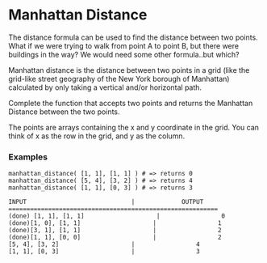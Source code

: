 # Manhattan Distance

The distance formula can be used to find the distance between two points. What if we were trying to walk from point A to point B, but there were buildings in the way? We would need some other formula..but which?

Manhattan distance is the distance between two points in a grid (like the grid-like street geography of the New York borough of Manhattan) calculated by only taking a vertical and/or horizontal path.

Complete the function that accepts two points and returns the Manhattan Distance between the two points.

The points are arrays containing the x and y coordinate in the grid. You can think of x as the row in the grid, and y as the column.

### Examples
```
manhattan_distance( [1, 1], [1, 1] ) # => returns 0
manhattan_distance( [5, 4], [3, 2] ) # => returns 4
manhattan_distance( [1, 1], [0, 3] ) # => returns 3
```

```
INPUT                             |             OUTPUT
==========================================================
(done) [1, 1], [1, 1]                    |                 0
(done)[1, 0], [1, 1]                    |                 1
(done)[3, 1], [1, 1]                    |                 2
(done)[1, 1], [0, 0]                    |                 2
[5, 4], [3, 2]                    |                 4
[1, 1], [0, 3]                    |                 3
```
